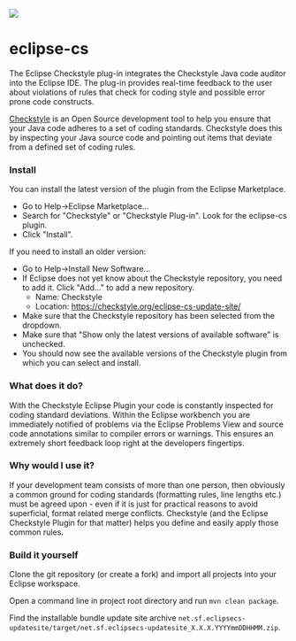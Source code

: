 [![][travis img]][travis]

# eclipse-cs
The Eclipse Checkstyle plug-in integrates the Checkstyle Java code auditor into the Eclipse IDE. 
The plug-in provides real-time feedback to the user about violations of rules that 
check for coding style and possible error prone code constructs. 

[Checkstyle](https://github.com/checkstyle/checkstyle) is an Open Source development tool to help you ensure that your Java code adheres to a set of coding standards. Checkstyle does this by inspecting your Java source code and pointing out items that deviate from a defined set of coding rules.

### Install
You can install the latest version of the plugin from the Eclipse Marketplace.
- Go to Help->Eclipse Marketplace...
- Search for "Checkstyle" or "Checkstyle Plug-in". Look for the eclipse-cs plugin.
- Click "Install".

If you need to install an older version:
- Go to Help->Install New Software...
- If Eclipse does not yet know about the Checkstyle repository, you need to add it. Click "Add..." to add a new repository.
  - Name: Checkstyle
  - Location: https://checkstyle.org/eclipse-cs-update-site/
- Make sure that the Checkstyle repository has been selected from the dropdown.
- Make sure that "Show only the latest versions of available software" is unchecked.
- You should now see the available versions of the Checkstyle plugin from which you can select and install.

### What does it do?
With the Checkstyle Eclipse Plugin your code is constantly inspected for coding standard deviations. Within the Eclipse workbench you are immediately notified of problems via the Eclipse Problems View and source code annotations similar to compiler errors or warnings. 
This ensures an extremely short feedback loop right at the developers fingertips.

### Why would I use it?
If your development team consists of more than one person, then obviously a common ground for coding standards (formatting rules, line lengths etc.) must be agreed upon - even if it is just for practical reasons to avoid superficial, format related merge conflicts. 
Checkstyle (and the Eclipse Checkstyle Plugin for that matter) helps you define and easily apply those common rules.

### Build it yourself
Clone the git repository (or create a fork) and import all projects into your Eclipse workspace.

Open a command line in project root directory and run `mvn clean package`. 

Find the installable bundle update site archive `net.sf.eclipsecs-updatesite/target/net.sf.eclipsecs-updatesite_X.X.X.YYYYmmDDHHMM.zip`.

[travis]:https://travis-ci.org/checkstyle/eclipse-cs
[travis img]:https://travis-ci.org/checkstyle/eclipse-cs.svg?branch=master
